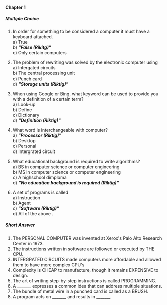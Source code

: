 #### Chapter 1
##### Multiple Choice
1. In order for something to be considered a computer it must have a keyboard attached. \
    a) True \
    b) ***"False (Rikitg)"***\
    c) Only certain computers

2. The problem of rewriting was solved by the electronic computer using \
    a) Intergated circuits \
    b) The central processing unit \
    c) Punch card \
    d) ***"Storage units (Riktig)"***

3. When using Google or Bing, what keyword can be used to provide you with a definition of a certain term? \
    a) Look-up \
    b) Define \
    c) Dictionary \
    d) ***"Definition (Riktig)"***

4. What word is interchangeable with computer? \
    a) ***"Processor (Riktig)"*** \
    b) Desktop \
    c) Personal \
    d) Intergrated circuit

5. What educational background is required to write algorithms? \
    a) BS in computer science or computer engineering \
    b) MS in computer science or computer engineering \
    c) A highschool dimploma \
    d) ***"No education background is required (Riktig)"***

6. A set of programs is called \
    a) Instruction \
    b) Agent \
    c) ***"Software (Riktig)"*** \
    d) All of the above .

##### Short Answer
1. The PERSONAL COMPUTER was invented at Xerox's Palo Alto Research Center in 1973.
2. The instructions written in software are followed or executed by THE CPU.
3. INTERGRATED CIRCUITS made computers more affordable and allowed them to have more complex CPU's
4. Complexity is CHEAP to manufacture, though it remains EXPENSIVE to design.
5. The art of writing step-by-step instructions is called PROGRAMMING.
6. A _______ expresses a common idea that can address multiple situations.
7. The bundle of metal wire in a punched card is called as a BRUSH.
8. A program acts on _______ and results in _______.